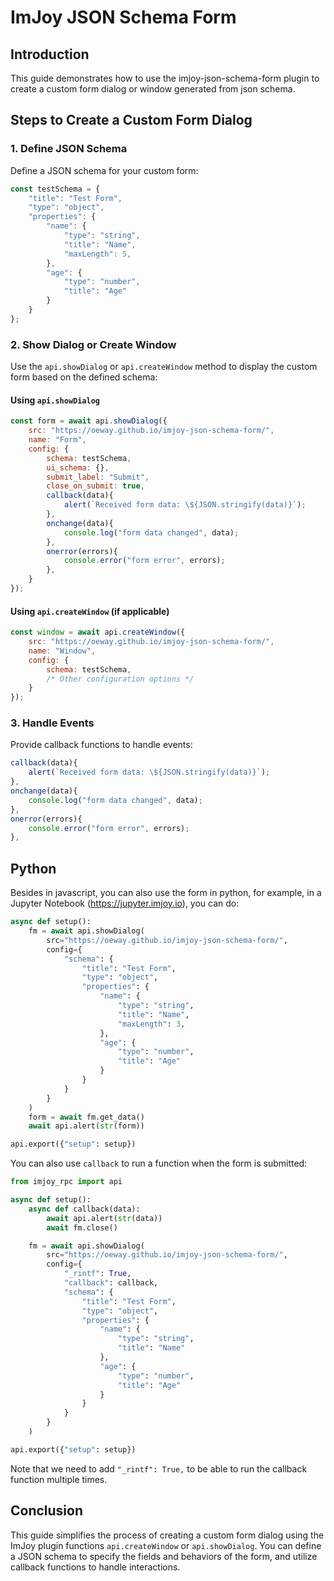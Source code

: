 # ImJoy JSON Schema Form

## Introduction
This guide demonstrates how to use the imjoy-json-schema-form plugin to create a custom form dialog or window generated from json schema.

## Steps to Create a Custom Form Dialog

### 1. Define JSON Schema
Define a JSON schema for your custom form:

```javascript
const testSchema = {
    "title": "Test Form",
    "type": "object",
    "properties": {
        "name": {
            "type": "string",
            "title": "Name",
            "maxLength": 5,
        },
        "age": {
            "type": "number",
            "title": "Age"
        }
    }
};
```

### 2. Show Dialog or Create Window
Use the `api.showDialog` or `api.createWindow` method to display the custom form based on the defined schema:

#### Using `api.showDialog`

```javascript
const form = await api.showDialog({
    src: "https://oeway.github.io/imjoy-json-schema-form/",
    name: "Form",
    config: {
        schema: testSchema,
        ui_schema: {},
        submit_label: "Submit",
        close_on_submit: true,
        callback(data){
            alert(`Received form data: \${JSON.stringify(data)}`);
        },
        onchange(data){
            console.log("form data changed", data);
        },
        onerror(errors){
            console.error("form error", errors);
        },
    }
});
```

#### Using `api.createWindow` (if applicable)

```javascript
const window = await api.createWindow({
    src: "https://oeway.github.io/imjoy-json-schema-form/",
    name: "Window",
    config: {
        schema: testSchema,
        /* Other configuration options */
    }
});
```

### 3. Handle Events
Provide callback functions to handle events:

```javascript
callback(data){
    alert(`Received form data: \${JSON.stringify(data)}`);
},
onchange(data){
    console.log("form data changed", data);
},
onerror(errors){
    console.error("form error", errors);
},
```

## Python

Besides in javascript, you can also use the form in python, for example, in a Jupyter Notebook (https://jupyter.imjoy.io), you can do:
```python
async def setup():  
    fm = await api.showDialog(
        src="https://oeway.github.io/imjoy-json-schema-form/",
        config={
            "schema": {
                "title": "Test Form",
                "type": "object",
                "properties": {
                    "name": {
                        "type": "string",
                        "title": "Name",
                        "maxLength": 3,
                    },
                    "age": {
                        "type": "number",
                        "title": "Age"
                    }
                }
            }
        }
    )
    form = await fm.get_data()
    await api.alert(str(form))

api.export({"setup": setup})
```

You can also use `callback` to run a function when the form is submitted:
```python
from imjoy_rpc import api

async def setup():  
    async def callback(data):
        await api.alert(str(data))
        await fm.close()

    fm = await api.showDialog(
        src="https://oeway.github.io/imjoy-json-schema-form/",
        config={
            "_rintf": True,
            "callback": callback,
            "schema": {
                "title": "Test Form",
                "type": "object",
                "properties": {
                    "name": {
                        "type": "string",
                        "title": "Name"
                    },
                    "age": {
                        "type": "number",
                        "title": "Age"
                    }
                }
            }
        }
    )

api.export({"setup": setup})
```

Note that we need to add `"_rintf": True,` to be able to run the callback function multiple times.

## Conclusion
This guide simplifies the process of creating a custom form dialog using the ImJoy plugin functions `api.createWindow` or `api.showDialog`. You can define a JSON schema to specify the fields and behaviors of the form, and utilize callback functions to handle interactions.
